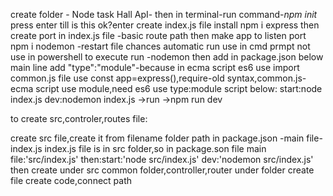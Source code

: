 create folder - Node task Hall ApI-
then in terminal-run command-_npm init_
press enter
till is this ok?enter
create index.js file
install npm i express
then create port in index.js file -basic route path
then make app to listen port
npm i nodemon -restart file chances automatic run use in cmd prmpt not use in powershell to execute
run -nodemon
then add in package.json below main line add "type":"module"-because in ecma script es6 use import
common.js file use const app=express(),require-old syntax,common.js-ecma script use module,need es6 use type:module
script below:
start:node index.js
dev:nodemon index.js ->run ->npm run dev

to create src,controler,routes file:

create src file,create it from filename folder path
in package.json -main file-index.js
index.js file is in src folder,so in package.son file
main file:'src/index.js'
then:start:'node src/index.js'
dev:'nodemon src/index.js'
 then create under src
 common folder,controller,router under folder create file
create code,connect path  
